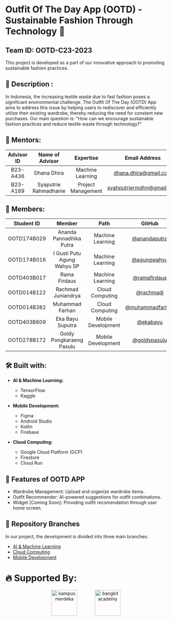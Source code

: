 # Outfit Of The Day App (OOTD) - Sustainable Fashion Through Technology 👋
## Team ID: OOTD-C23-2023

This project is developed as a part of our innovative approach to promoting sustainable fashion practices.

## 📖 Description :

In Indonesia, the increasing textile waste due to fast fashion poses a significant environmental challenge. The Outfit Of The Day (OOTD) App aims to address this issue by helping users to rediscover and efficiently utilize their existing wardrobe, thereby reducing the need for constant new purchases. Our main question is: "How can we encourage sustainable fashion practices and reduce textile waste through technology?"

## 🧙 Mentors:

|  Advisor ID  | Name of Advisor                 | Expertise                   | Email Address              |
| :----------: | :-----------------------------: |:-------------------------:  | :-------------------------:|
|   B23-A436   | Dhana Dhira                     | Machine Learning            | [dhana.dhira@gmail.com](mailto:dhana.dhira@gmail.com) |
|   B23-A189   | Syaputrie Rahmadhanie           | Project Management          | [syahputriermdhn@gmail.com](mailto:syahputriermdhn@gmail.com) |

## 🙋‍ Members:

| Student ID  | Member                        | Path                | GitHub                                                    |
| :---------: | :---------------------------: |:-----------------:  | :--------------------------------------------------------:|
| OOTD174B029 | Ananda Pannadhika Putra       | Machine Learning    | [@anandaputra](https://github.com/Panandika)              |
| OOTD174B016 | I Gusti Putu Agung Wahyu SP   | Machine Learning    | [@agungwahyu](https://github.com/agungwahyu)              |
| OOTD403B017 | Rama Firdaus                  | Machine Learning    | [@ramafirdaus](https://github.com/buburayamhunter)        |
| OOTD014B122 | Rachmad Juniandrya            | Cloud Computing     | [@rachmadj](https://github.com/juniandrya)                |
| OOTD014B382 | Muhammad Farhan               | Cloud Computing     | [@muhammadfarhan](https://github.com/muhammadfarhan22)    |
| OOTD403B609 | Eka Bayu Suputra              | Mobile Development  | [@ekabayu](https://github.com/EkaBayu)                    |
| OOTD278B172 | Goldy Pongkaraeng Pasulu      | Mobile Development  | [@goldypasulu](https://github.com/goldypasulu)            |

## 🛠 Built with:

- **AI & Machine Learning:**
  - TensorFlow
  - Kaggle

- **Mobile Development:**
  - Figma
  - Android Studio
  - Kotlin
  - Firebase

- **Cloud Computing:**
  - Google Cloud Platform (GCP)
  - Firestore
  - Cloud Run

## 📱 Features of OOTD APP

- Wardrobe Management: Upload and organize wardrobe items.
- Outfit Recommender: AI-powered suggestions for outfit combinations.
- Widget [Coming Soon]: Providing outfit recomendation through user home screen.

## 🔗 Repository Branches

In our project, the development is divided into three main branches:
  - [AI & Machine Learning](-)
  - [Cloud Computing](-)
  - [Mobile Development](-)

# 🔥 Supported By:

<div align="center">
  <img src="https://lldikti10.id/public/img/informasi/berita/MASTER.png" height="80" alt="kampus merdeka" style="margin-right:20px;"/> &nbsp; &nbsp; &nbsp; &nbsp;
  <img src="https://storage.googleapis.com/kampusmerdeka_kemdikbud_go_id/mitra/mitra_af66db2e-0997-4f52-9cc0-a14412eeeab9.png" height="80" alt="bangkit academy" style="margin-right:left0px;"/>
  
</div>
